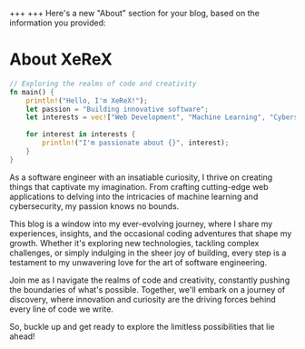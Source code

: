 +++
+++
Here's a new "About" section for your blog, based on the information you provided:

# About XeReX

```rust
// Exploring the realms of code and creativity
fn main() {
    println!("Hello, I'm XeReX!");
    let passion = "Building innovative software";
    let interests = vec!["Web Development", "Machine Learning", "Cybersecurity"];
    
    for interest in interests {
        println!("I'm passionate about {}", interest);
    }
}
```

As a software engineer with an insatiable curiosity, I thrive on creating things that captivate my imagination. From crafting cutting-edge web applications to delving into the intricacies of machine learning and cybersecurity, my passion knows no bounds.

This blog is a window into my ever-evolving journey, where I share my experiences, insights, and the occasional coding adventures that shape my growth. Whether it's exploring new technologies, tackling complex challenges, or simply indulging in the sheer joy of building, every step is a testament to my unwavering love for the art of software engineering.

Join me as I navigate the realms of code and creativity, constantly pushing the boundaries of what's possible. Together, we'll embark on a journey of discovery, where innovation and curiosity are the driving forces behind every line of code we write.

So, buckle up and get ready to explore the limitless possibilities that lie ahead!
